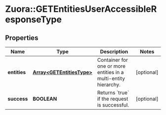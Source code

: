 # Zuora::GETEntitiesUserAccessibleResponseType

## Properties
Name | Type | Description | Notes
------------ | ------------- | ------------- | -------------
**entities** | [**Array&lt;GETEntitiesType&gt;**](GETEntitiesType.md) | Container for one or more entities in a multi-entity hierarchy.  | [optional] 
**success** | **BOOLEAN** | Returns &#x60;true&#x60; if the request is successful.  | [optional] 


